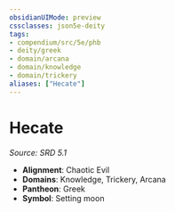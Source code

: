 ```yaml
---
obsidianUIMode: preview
cssclasses: json5e-deity
tags:
- compendium/src/5e/phb
- deity/greek
- domain/arcana
- domain/knowledge
- domain/trickery
aliases: ["Hecate"]
---
```

# Hecate
*Source: SRD 5.1* 

- **Alignment**: Chaotic Evil
- **Domains**: Knowledge, Trickery, Arcana
- **Pantheon**: Greek
- **Symbol**: Setting moon